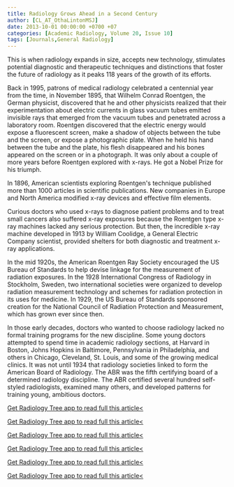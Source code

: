 ```yaml
---
title: Radiology Grows Ahead in a Second Century
author: [CL_AT_OthaLintonMSJ]
date: 2013-10-01 00:00:00 +0700 +07
categories: [Academic Radiology, Volume 20, Issue 10]
tags: [Journals,General Radiology]
---
```

This is when radiology expands in size, accepts new technology, stimulates potential diagnostic and therapeutic techniques and distinctions that foster the future of radiology as it peaks 118 years of the growth of its efforts.

Back in 1995, patrons of medical radiology celebrated a centennial year from the time, in November 1895, that Wilhelm Conrad Roentgen, the German physicist, discovered that he and other physicists realized that their experimentation about electric currents in glass vacuum tubes emitted invisible rays that emerged from the vacuum tubes and penetrated across a laboratory room. Roentgen discovered that the electric energy would expose a fluorescent screen, make a shadow of objects between the tube and the screen, or expose a photographic plate. When he held his hand between the tube and the plate, his flesh disappeared and his bones appeared on the screen or in a photograph. It was only about a couple of more years before Roentgen explored with x-rays. He got a Nobel Prize for his triumph.

In 1896, American scientists exploring Roentgen's technique published more than 1000 articles in scientific publications. New companies in Europe and North America modified x-ray devices and effective film elements.

Curious doctors who used x-rays to diagnose patient problems and to treat small cancers also suffered x-ray exposures because the Roentgen type x-ray machines lacked any serious protection. But then, the incredible x-ray machine developed in 1913 by William Coolidge, a General Electric Company scientist, provided shelters for both diagnostic and treatment x-ray applications.

In the mid 1920s, the American Roentgen Ray Society encouraged the US Bureau of Standards to help devise linkage for the measurement of radiation exposures. In the 1928 International Congress of Radiology in Stockholm, Sweden, two international societies were organized to develop radiation measurement technology and schemes for radiation protection in its uses for medicine. In 1929, the US Bureau of Standards sponsored creation for the National Council of Radiation Protection and Measurement, which has grown ever since then.

In those early decades, doctors who wanted to choose radiology lacked no formal training programs for the new discipline. Some young doctors attempted to spend time in academic radiology sections, at Harvard in Boston, Johns Hopkins in Baltimore, Pennsylvania in Philadelphia, and others in Chicago, Cleveland, St. Louis, and some of the growing medical clinics. It was not until 1934 that radiology societies linked to form the American Board of Radiology. The ABR was the fifth certifying board of a determined radiology discipline. The ABR certified several hundred self-styled radiologists, examined many others, and developed patterns for training young, ambitious doctors.

[Get Radiology Tree app to read full this article<](https://clinicalpub.com/app)

[Get Radiology Tree app to read full this article<](https://clinicalpub.com/app)

[Get Radiology Tree app to read full this article<](https://clinicalpub.com/app)

[Get Radiology Tree app to read full this article<](https://clinicalpub.com/app)

[Get Radiology Tree app to read full this article<](https://clinicalpub.com/app)

[Get Radiology Tree app to read full this article<](https://clinicalpub.com/app)